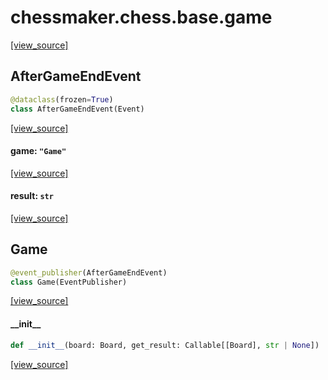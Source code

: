 <a id="chessmaker.chess.base.game"></a>

# chessmaker.chess.base.game

[[view_source]](https://github.com/WolfDWyc/ChessMaker/blob/c9884fe15fb48873a51b855d661dad2103a0857d/chessmaker\chess\base\game.py#L1)

<a id="chessmaker.chess.base.game.AfterGameEndEvent"></a>

## AfterGameEndEvent

```python
@dataclass(frozen=True)
class AfterGameEndEvent(Event)
```

[[view_source]](https://github.com/WolfDWyc/ChessMaker/blob/c9884fe15fb48873a51b855d661dad2103a0857d/chessmaker\chess\base\game.py#L9)

<a id="chessmaker.chess.base.game.AfterGameEndEvent.game"></a>

#### game: `"Game"`

[[view_source]](https://github.com/WolfDWyc/ChessMaker/blob/c9884fe15fb48873a51b855d661dad2103a0857d/chessmaker\chess\base\game.py#L10)

<a id="chessmaker.chess.base.game.AfterGameEndEvent.result"></a>

#### result: `str`

[[view_source]](https://github.com/WolfDWyc/ChessMaker/blob/c9884fe15fb48873a51b855d661dad2103a0857d/chessmaker\chess\base\game.py#L11)

<a id="chessmaker.chess.base.game.Game"></a>

## Game

```python
@event_publisher(AfterGameEndEvent)
class Game(EventPublisher)
```

[[view_source]](https://github.com/WolfDWyc/ChessMaker/blob/c9884fe15fb48873a51b855d661dad2103a0857d/chessmaker\chess\base\game.py#L15)

<a id="chessmaker.chess.base.game.Game.__init__"></a>

#### \_\_init\_\_

```python
def __init__(board: Board, get_result: Callable[[Board], str | None])
```

[[view_source]](https://github.com/WolfDWyc/ChessMaker/blob/c9884fe15fb48873a51b855d661dad2103a0857d/chessmaker\chess\base\game.py#L16)

